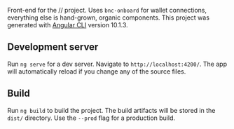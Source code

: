 
Front-end for the // project. Uses `bnc-onboard` for wallet connections, everything else is hand-grown, organic components.
This project was generated with [Angular CLI](https://github.com/angular/angular-cli) version 10.1.3.

## Development server
Run `ng serve` for a dev server. Navigate to `http://localhost:4200/`. The app will automatically reload if you change any of the source files.

## Build
Run `ng build` to build the project. The build artifacts will be stored in the `dist/` directory. Use the `--prod` flag for a production build.

